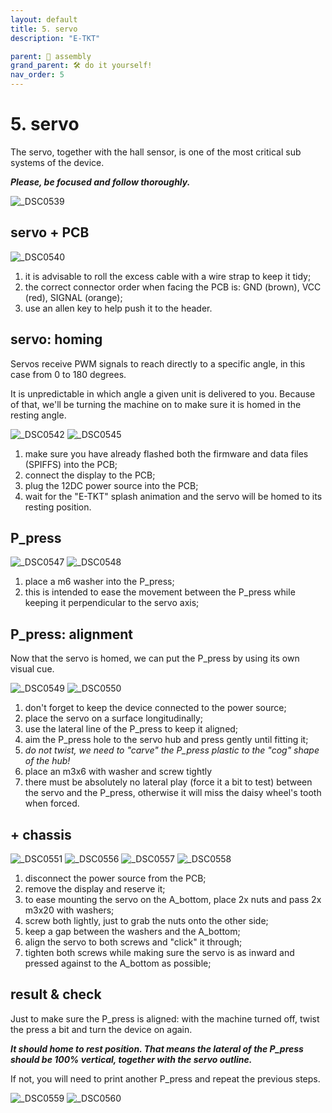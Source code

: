 ```yaml
---
layout: default
title: 5. servo
description: "E-TKT"

parent: 🧩 assembly
grand_parent: 🛠️ do it yourself!
nav_order: 5
---
```


# **5. servo**

The servo, together with the hall sensor, is one of the most critical sub systems of the device.

***Please, be focused and follow thoroughly.***

![_DSC0539](https://user-images.githubusercontent.com/15098003/196191067-f6430e82-d6fd-4fb3-900d-c49b4bce222f.jpg)


## servo + PCB

![_DSC0540](https://user-images.githubusercontent.com/15098003/196191071-e32b1b19-2a8f-4e25-aeb5-bb78d8042977.jpg)

1. it is advisable to roll the excess cable with a wire strap to keep it tidy;
2. the correct connector order when facing the PCB is: GND (brown), VCC (red), SIGNAL (orange);
3. use an allen key to help push it to the header.


## servo: homing

Servos receive PWM signals to reach directly to a specific angle, in this case from 0 to 180 degrees.

It is unpredictable in which angle a given unit is delivered to you. Because of that, we'll be turning the machine on to make sure it is homed in the resting angle.

![_DSC0542](https://user-images.githubusercontent.com/15098003/196191073-89aa0f19-69f7-4820-b677-b6dd0658dd58.jpg)
![_DSC0545](https://user-images.githubusercontent.com/15098003/196191074-7be5f429-6352-4d60-9a2c-482f5ecead57.jpg)

1. make sure you have already flashed both the firmware and data files (SPIFFS) into the PCB;
2. connect the display to the PCB;
3. plug the 12DC power source into the PCB;
4. wait for the "E-TKT" splash animation and the servo will be homed to its resting position.

## P_press

![_DSC0547](https://user-images.githubusercontent.com/15098003/196191076-92adb8f3-eaf8-4014-92e5-d235145523cd.jpg)
![_DSC0548](https://user-images.githubusercontent.com/15098003/196191077-79708c40-8876-425b-9ef4-410c147d03ce.jpg)

1. place a m6 washer into the P_press;
2. this is intended to ease the movement between the P_press while keeping it perpendicular to the servo axis;


## P_press: alignment

Now that the servo is homed, we can put the P_press by using its own visual cue.

![_DSC0549](https://user-images.githubusercontent.com/15098003/196191080-0d023326-fb23-4046-8f0a-e71d8c568198.jpg)
![_DSC0550](https://user-images.githubusercontent.com/15098003/196191081-2885005a-32c6-43ef-bae0-169529123757.jpg)

1. don't forget to keep the device connected to the power source;
2. place the servo on a surface longitudinally;
3. use the lateral line of the P_press to keep it aligned;
4. aim the P_press hole to the servo hub and press gently until fitting it;
5. *do not twist, we need to "carve" the P_press plastic to the "cog" shape of the hub!*
6. place an m3x6 with washer and screw tightly
7. there must be absolutely no lateral play (force it a bit to test) between the servo and the P_press, otherwise it will miss the daisy wheel's tooth when forced. 


## + chassis

![_DSC0551](https://user-images.githubusercontent.com/15098003/196191086-55f37bf0-3e01-438f-8cf4-81cc9240379b.jpg)
![_DSC0556](https://user-images.githubusercontent.com/15098003/196191090-a3575acb-5dcf-4c34-aa14-71673e516052.jpg)
![_DSC0557](https://user-images.githubusercontent.com/15098003/196191092-e1553df8-05ed-432b-8d80-0f767adc43ce.jpg)
![_DSC0558](https://user-images.githubusercontent.com/15098003/196191093-8613eca9-5c9c-4054-abf0-034b65bfe1f8.jpg)

1. disconnect the power source from the PCB;
2. remove the display and reserve it;
3. to ease mounting the servo on the A_bottom, place 2x nuts and pass 2x m3x20 with washers;
4. screw both lightly, just to grab the nuts onto the other side;
5. keep a gap between the washers and the A_bottom;
6. align the servo to both screws and "click" it through;
7. tighten both screws while making sure the servo is as inward and pressed against to the A_bottom as possible;



## result & check

Just to make sure the P_press is aligned: with the machine turned off, twist the press a bit and turn the device on again.

***It should home to rest position. That means the lateral of the P_press should be 100% vertical, together with the servo outline.***

If not, you will need to print another P_press and repeat the previous steps.

![_DSC0559](https://user-images.githubusercontent.com/15098003/196191097-a4e6b799-653b-49f2-b412-7ccffab8f29c.jpg)
![_DSC0560](https://user-images.githubusercontent.com/15098003/196191099-62c4f33e-433f-4911-80b3-dccec5757463.jpg)
